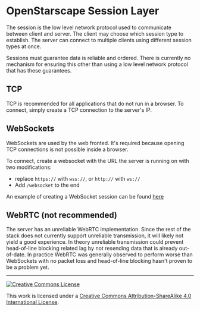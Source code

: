 # OpenStarscape Session Layer
The session is the low level network protocol used to communicate between client and server. The client may choose which session type to establish. The server can connect to multiple clients using different session types at once.

Sessions must guarantee data is reliable and ordered. There is currently no mechanism for ensuring this other than using a low level network protocol that has these guarantees.

## TCP
TCP is recommended for all applications that do not run in a browser. To connect, simply create a TCP connection to the server's IP.

## WebSockets
WebSockets are used by the web fronted. It's required because opening TCP connections is not possible inside a browser.

To connect, create a websocket with the URL the server is running on with two modifications:
- replace `https://` with `wss://`, or `http://` with `ws://`
- Add `/websocket` to the end

An example of creating a WebSocket session can be found [here](https://github.com/OpenStarscape/starscape-web/blob/170a2f65b065c6efa4b37d0829ae6395ece337a8/src/protocol/SsWebSocketSession.ts)

## WebRTC (not recommended)
The server has an unreliable WebRTC implementation. Since the rest of the stack does not currently support unreliable transmission, it will likely not yield a good experience. In theory unreliable transmission could prevent head-of-line blocking related lag by not resending data that is already out-of-date. In practice WebRTC was generally observed to perform worse than WebSockets with no packet loss and head-of-line blocking hasn't proven to be a problem yet.

---

<a rel="license" href="http://creativecommons.org/licenses/by-sa/4.0/"><img alt="Creative Commons License" style="border-width:0" src="https://i.creativecommons.org/l/by-sa/4.0/88x31.png" /></a>

This work is licensed under a [Creative Commons Attribution-ShareAlike 4.0 International License](http://creativecommons.org/licenses/by-sa/4.0/).
